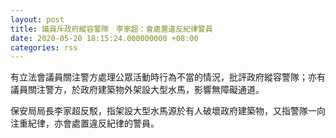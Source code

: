 ```yaml
---
layout: post
title: 議員斥政府縱容警隊　李家超：會處置違反紀律警員
date: 2020-05-20 18:15:24.000000000 +08:00
categories: rss
---
```


有立法會議員關注警方處理公眾活動時行為不當的情況，批評政府縱容警隊；亦有議員關注警方，於政府建築物外架設大型水馬，影響無障礙通道。

保安局局長李家超反駁，指架設大型水馬源於有人破壞政府建築物，又指警隊一向注重紀律，亦會處置違反紀律的警員。

